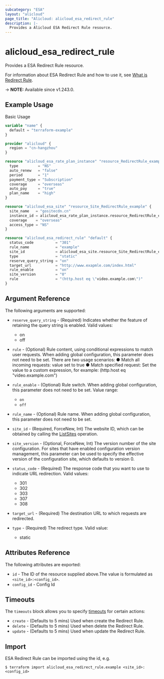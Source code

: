 ```yaml
---
subcategory: "ESA"
layout: "alicloud"
page_title: "Alicloud: alicloud_esa_redirect_rule"
description: |-
  Provides a Alicloud ESA Redirect Rule resource.
---
```


# alicloud_esa_redirect_rule

Provides a ESA Redirect Rule resource.



For information about ESA Redirect Rule and how to use it, see [What is Redirect Rule](https://www.alibabacloud.com/help/en/edge-security-acceleration/esa/api-esa-2024-09-10-createredirectrule).

-> **NOTE:** Available since v1.243.0.

## Example Usage

Basic Usage

```terraform
variable "name" {
  default = "terraform-example"
}

provider "alicloud" {
  region = "cn-hangzhou"
}

resource "alicloud_esa_rate_plan_instance" "resource_RedirectRule_example" {
  type         = "NS"
  auto_renew   = "false"
  period       = "1"
  payment_type = "Subscription"
  coverage     = "overseas"
  auto_pay     = "true"
  plan_name    = "high"
}

resource "alicloud_esa_site" "resource_Site_RedirectRule_example" {
  site_name   = "gositecdn.cn"
  instance_id = alicloud_esa_rate_plan_instance.resource_RedirectRule_example.id
  coverage    = "overseas"
  access_type = "NS"
}

resource "alicloud_esa_redirect_rule" "default" {
  status_code          = "301"
  rule_name            = "example"
  site_id              = alicloud_esa_site.resource_Site_RedirectRule_example.id
  type                 = "static"
  reserve_query_string = "on"
  target_url           = "http://www.exapmle.com/index.html"
  rule_enable          = "on"
  site_version         = "0"
  rule                 = "(http.host eq \"video.example.com\")"
}
```

## Argument Reference

The following arguments are supported:
* `reserve_query_string` - (Required) Indicates whether the feature of retaining the query string is enabled. Valid values:

  - on
  - off
* `rule` - (Optional) Rule content, using conditional expressions to match user requests. When adding global configuration, this parameter does not need to be set. There are two usage scenarios:
● Match all incoming requests: value set to true
● Match specified request: Set the value to a custom expression, for example: (http.host eq \"video.example.com\")
* `rule_enable` - (Optional) Rule switch. When adding global configuration, this parameter does not need to be set. Value range:

  - `on`
  - `off`
* `rule_name` - (Optional) Rule name. When adding global configuration, this parameter does not need to be set.
* `site_id` - (Required, ForceNew, Int) The website ID, which can be obtained by calling the [ListSites](https://www.alibabacloud.com/help/en/doc-detail/2850189.html) operation.
* `site_version` - (Optional, ForceNew, Int) The version number of the site configuration. For sites that have enabled configuration version management, this parameter can be used to specify the effective version of the configuration site, which defaults to version 0.
* `status_code` - (Required) The response code that you want to use to indicate URL redirection. Valid values:

  - 301
  - 302
  - 303
  - 307
  - 308
* `target_url` - (Required) The destination URL to which requests are redirected.
* `type` - (Required) The redirect type. Valid value:

  - static

## Attributes Reference

The following attributes are exported:
* `id` - The ID of the resource supplied above.The value is formulated as `<site_id>:<config_id>`.
* `config_id` - Config Id

## Timeouts

The `timeouts` block allows you to specify [timeouts](https://www.terraform.io/docs/configuration-0-11/resources.html#timeouts) for certain actions:
* `create` - (Defaults to 5 mins) Used when create the Redirect Rule.
* `delete` - (Defaults to 5 mins) Used when delete the Redirect Rule.
* `update` - (Defaults to 5 mins) Used when update the Redirect Rule.

## Import

ESA Redirect Rule can be imported using the id, e.g.

```shell
$ terraform import alicloud_esa_redirect_rule.example <site_id>:<config_id>
```
